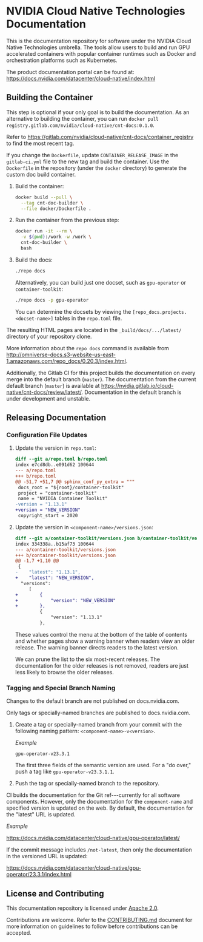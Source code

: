# NVIDIA Cloud Native Technologies Documentation

This is the documentation repository for software under the NVIDIA Cloud Native Technologies umbrella. The tools allow users to
build and run GPU accelerated containers with popular container runtimes such as Docker and orchestration platforms such as Kubernetes.

The product documentation portal can be found at: https://docs.nvidia.com/datacenter/cloud-native/index.html

## Building the Container

This step is optional if your only goal is to build the documentation.
As an alternative to building the container, you can run `docker pull registry.gitlab.com/nvidia/cloud-native/cnt-docs:0.1.0`.

Refer to <https://gitlab.com/nvidia/cloud-native/cnt-docs/container_registry> to find the most recent tag.

If you change the `Dockerfile`, update `CONTAINER_RELEASE_IMAGE` in the `gitlab-ci.yml` file to the new tag and build the container.
Use the `Dockerfile` in the repository (under the `docker` directory) to generate the custom doc build container.

1. Build the container:

   ```bash
   docker build --pull \
     --tag cnt-doc-builder \
     --file docker/Dockerfile .
   ```

1. Run the container from the previous step:

   ```bash
   docker run -it --rm \
     -v $(pwd):/work -w /work \
     cnt-doc-builder \
     bash
   ```

1. Build the docs:

   ```bash
   ./repo docs
   ```

   Alternatively, you can build just one docset, such as `gpu-operator` or `container-toolkit`:

   ```bash
   ./repo docs -p gpu-operator
   ```

   You can determine the docsets by viewing the `[repo_docs.projects.<docset-name>]` tables in the `repo.toml` file.

The resulting HTML pages are located in the `_build/docs/.../latest/` directory of your repository clone.

More information about the `repo docs` command is available from
<http://omniverse-docs.s3-website-us-east-1.amazonaws.com/repo_docs/0.20.3/index.html>.

Additionally, the Gitlab CI for this project builds the documentation on every merge into the default branch (`master`).
The documentation from the current default branch (`master`) is available at <https://nvidia.gitlab.io/cloud-native/cnt-docs/review/latest/>.
Documentation in the default branch is under development and unstable.

## Releasing Documentation

### Configuration File Updates

1. Update the version in `repo.toml`:

   ```diff
   diff --git a/repo.toml b/repo.toml
   index e7cd8db..e091d62 100644
   --- a/repo.toml
   +++ b/repo.toml
   @@ -51,7 +51,7 @@ sphinx_conf_py_extra = """
    docs_root = "${root}/container-toolkit"
    project = "container-toolkit"
    name = "NVIDIA Container Toolkit"
   -version = "1.13.1"
   +version = "NEW_VERSION"
    copyright_start = 2020
   ```

1. Update the version in `<component-name>/versions.json`:

   ```diff
   diff --git a/container-toolkit/versions.json b/container-toolkit/versions.json
   index 334338a..b15af73 100644
   --- a/container-toolkit/versions.json
   +++ b/container-toolkit/versions.json
   @@ -1,7 +1,10 @@
    {
   -    "latest": "1.13.1",
   +    "latest": "NEW_VERSION",
     "versions":
        [
   +        {
   +            "version": "NEW_VERSION"
   +        },
            {
                "version": "1.13.1"
            },
   ```

   These values control the menu at the bottom of the table of contents and
   whether pages show a warning banner when readers view an older release.
   The warning banner directs readers to the latest version.

   We can prune the list to the six most-recent releases.
   The documentation for the older releases is not removed, readers are just
   less likely to browse the older releases.

### Tagging and Special Branch Naming

Changes to the default branch are not published on docs.nvidia.com.

Only tags or specially-named branches are published to docs.nvidia.com.

1. Create a tag or specially-named branch from your commit with the following naming pattern: `<component-name>-v<version>`.

   *Example*

   ```text
   gpu-operator-v23.3.1
   ```

   The first three fields of the semantic version are used.
   For a "do over," push a tag like `gpu-operator-v23.3.1.1`.

1. Push the tag or specially-named branch to the repository.

CI builds the documentation for the Git ref---currently for all software components.
However, only the documentation for the `component-name` and specified version is updated on the web.
By default, the documentation for the "latest" URL is updated.

*Example*

<https://docs.nvidia.com/datacenter/cloud-native/gpu-operator/latest/>

If the commit message includes `/not-latest`, then only the documentation in the versioned URL is updated:

<https://docs.nvidia.com/datacenter/cloud-native/gpu-operator/23.3.1/index.html>

## License and Contributing

This documentation repository is licensed under [Apache 2.0](https://www.apache.org/licenses/LICENSE-2.0).

Contributions are welcome. Refer to the [CONTRIBUTING.md](https://gitlab.com/nvidia/cloud-native/cnt-docs/-/blob/master/CONTRIBUTING.md) document for more
information on guidelines to follow before contributions can be accepted.
